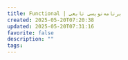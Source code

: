 ```yaml
---
title: Functional | برنامه‌نویسی تابعی
created: 2025-05-20T07:20:38
updated: 2025-05-20T07:31:16
favorite: false
description: ""
tags:
---
```

